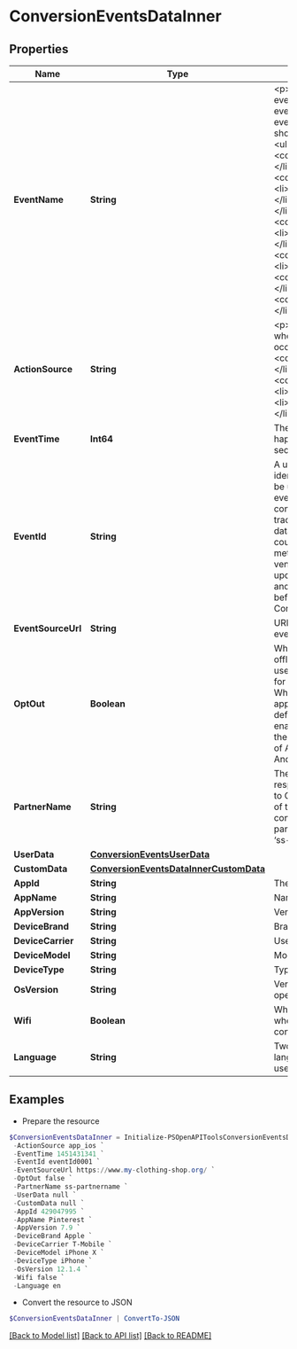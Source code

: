 # ConversionEventsDataInner
## Properties

Name | Type | Description | Notes
------------ | ------------- | ------------- | -------------
**EventName** | **String** | &lt;p&gt;The type of the user event. Please use the right event_name otherwise the event won&#39;t be accepted and show up correctly in reports.   &lt;ul&gt;   &lt;li&gt;&lt;code&gt;add_to_cart&lt;/code&gt;&lt;/li&gt;   &lt;li&gt;&lt;code&gt;checkout&lt;/code&gt;&lt;/li&gt;   &lt;li&gt;&lt;code&gt;custom&lt;/code&gt;&lt;/li&gt;   &lt;li&gt;&lt;code&gt;lead&lt;/code&gt;&lt;/li&gt;   &lt;li&gt;&lt;code&gt;page_visit&lt;/code&gt;&lt;/li&gt;   &lt;li&gt;&lt;code&gt;search&lt;/code&gt;&lt;/li&gt;   &lt;li&gt;&lt;code&gt;signup&lt;/code&gt;&lt;/li&gt;   &lt;li&gt;&lt;code&gt;view_category&lt;/code&gt;&lt;/li&gt;   &lt;li&gt;&lt;code&gt;watch_video&lt;/code&gt;&lt;/li&gt;   &lt;/ul&gt; &lt;/p&gt;  | 
**ActionSource** | **String** | &lt;p&gt;   The source indicating where the conversion event occurred.   &lt;ul&gt;     &lt;li&gt;&lt;code&gt;app_android&lt;/code&gt;&lt;/li&gt;     &lt;li&gt;&lt;code&gt;app_ios&lt;/code&gt;&lt;/li&gt;     &lt;li&gt;&lt;code&gt;web&lt;/code&gt;&lt;/li&gt;     &lt;li&gt;&lt;code&gt;offline&lt;/code&gt;&lt;/li&gt;   &lt;/ul&gt; &lt;/p&gt;  | 
**EventTime** | **Int64** | The time when the event happened. Unix timestamp in seconds. | 
**EventId** | **String** | A unique id string that identifies this event and can be used for deduping between events ingested via both the conversion API and Pinterest tracking. Without this, event&#39;s data is likely to be double counted and will cause report metric inflation. Third-party vendors make sure this field is updated on both Pinterest tag and Conversions API side before rolling out template for Conversions API. | 
**EventSourceUrl** | **String** | URL of the web conversion event. | [optional] 
**OptOut** | **Boolean** | When action_source is web or offline, it defines whether the user has opted out of tracking for web conversion events. While when action_source is app_android or app_ios, it defines whether the user has enabled Limit Ad Tracking on their iOS device, or opted out of Ads Personalization on their Android device. | [optional] 
**PartnerName** | **String** | The third party partner name responsible to send the event to Conversions API on behalf of the advertiser. The naming convention is &quot;&quot;ss-partnername&quot;&quot; lowercase. E.g ‘ss-shopify’ | [optional] 
**UserData** | [**ConversionEventsUserData**](ConversionEventsUserData.md) |  | 
**CustomData** | [**ConversionEventsDataInnerCustomData**](ConversionEventsDataInnerCustomData.md) |  | [optional] 
**AppId** | **String** | The app store app ID. | [optional] 
**AppName** | **String** | Name of the app. | [optional] 
**AppVersion** | **String** | Version of the app. | [optional] 
**DeviceBrand** | **String** | Brand of the user device. | [optional] 
**DeviceCarrier** | **String** | User device&#39;s mobile carrier. | [optional] 
**DeviceModel** | **String** | Model of the user device. | [optional] 
**DeviceType** | **String** | Type of the user device. | [optional] 
**OsVersion** | **String** | Version of the device operating system. | [optional] 
**Wifi** | **Boolean** | Whether the event occurred when the user device was connected to wifi. | [optional] 
**Language** | **String** | Two-character ISO-639-1 language code indicating the user&#39;s language. | [optional] 

## Examples

- Prepare the resource
```powershell
$ConversionEventsDataInner = Initialize-PSOpenAPIToolsConversionEventsDataInner  -EventName checkout `
 -ActionSource app_ios `
 -EventTime 1451431341 `
 -EventId eventId0001 `
 -EventSourceUrl https://www.my-clothing-shop.org/ `
 -OptOut false `
 -PartnerName ss-partnername `
 -UserData null `
 -CustomData null `
 -AppId 429047995 `
 -AppName Pinterest `
 -AppVersion 7.9 `
 -DeviceBrand Apple `
 -DeviceCarrier T-Mobile `
 -DeviceModel iPhone X `
 -DeviceType iPhone `
 -OsVersion 12.1.4 `
 -Wifi false `
 -Language en
```

- Convert the resource to JSON
```powershell
$ConversionEventsDataInner | ConvertTo-JSON
```

[[Back to Model list]](../README.md#documentation-for-models) [[Back to API list]](../README.md#documentation-for-api-endpoints) [[Back to README]](../README.md)

